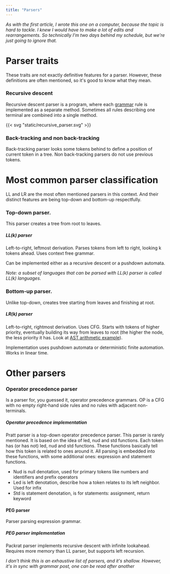 ```yaml
---
title: "Parsers"
---
```

*As with the first article, I wrote this one on a computer, because the topic is hard to tackle. I
knew I would have to make a lot of edits and rearrangements. So technically I'm two days behind my
schedule, but we're just going to ignore that.*

# Parser traits

These traits are not exactly definitive features for a parser. However, these definitions are often
mentioned, so it's good to know what they mean.

### Recursive descent

Recursive descent parser is a program, where each [grammar](programming/introduction-to-grammars) rule is implemented as a separate method.
Sometimes all rules describing one terminal are combined into a single method.

{{< svg "static/recursive_parser.svg" >}}

### Back-tracking and non back-tracking

Back-tracking parser looks some tokens behind to define a position of current token in a tree. Non
back-tracking parsers do not use previous tokens.

# Most  common parser classification

LL and LR are the most often mentioned parsers in this context. And their distinct features are
being top-down and bottom-up respectfully.

### Top-down parser.

This parser creates a tree from root to leaves.

##### LL(k) parser

Left-to-right, leftmost derivation. Parses tokens from left to right, looking k
tokens ahead. Uses context free grammar.

Can be implemented either as a recursive descent or a pushdown automata.

*Note: a subset of languages that can be parsed with LL(k) parser is
called LL(k) languages.*

### Bottom-up parser.

Unlike top-down, creates tree starting from leaves and finishing at root.

##### LR(k) parser

Left-to-right, rightmost derivation. Uses CFG. Starts with tokens of higher priority, eventually
building its way from leaves to root (the higher the node, the less priority it has. Look
at [AST arithmetic example](programming/ast)).

Implementation uses pushdown automata or deterministic finite automation. Works in linear time.

# Other parsers

### Operator precedence parser

Is a parser for, you guessed it, operator precedence grammars. OP is a CFG with no empty right-hand
side rules and no rules with adjacent non-terminals.

##### Operator precedence implementation

Pratt parser is a top-down operator precedence parser. This parser is rarely mentioned. It is based
on the idea of led, nud and std functions. Each token has (or has not) led, nud and std functions.
These functions basically tell how this token is related to ones around it. All parsing is embedded
into these functions, with some additional ones: expression and statement functions.

* Nud is null denotation, used for primary tokens like numbers and
  identifiers and prefix operators
* Led is left denotation, describe how a token relates to its left neighbor. Used for infix
* Std is statement denotation, is for statements: assignment, return keyword

#### PEG parser

Parser parsing expression grammar.

##### PEG parser implementation

Packrat parser implements recursive descent with infinite lookahead. Requires more memory than LL
parser, but supports left recursion.

*I don't think this is an exhaustive list of parsers, and it's shallow. However, it's in sync with
grammar post, one can be read after another*